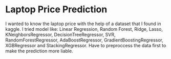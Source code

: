 
# Laptop Price Prediction

I wanted to know the laptop price with the help of a dataset that I found in kaggle. I tried model like: Linear Regression, Random Forest, Ridge, Lasso, KNeighborsRegressor, DecisionTreeRegressor, SVR, RandomForestRegressor, AdaBoostRegressor, GradientBoostingRegressor, XGBRegressor and StackingRegressor. Have to preproccess the data first to make the prediction more liable.
